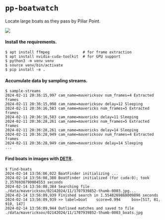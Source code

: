 # `pp-boatwatch` 

Locate large boats as they pass by Pillar Point. 

![](https://i.imgur.com/uSNPctj.jpeg)

#### Install the requirements.

```
$ apt install ffmpeg               # for frame extraction
$ apt install nvidia-cuda-toolkit  # for GPU support
$ python3 -m venv venv
$ source venv/bin/activate
$ pip install -e . 
```

#### Accumulate data by sampling streams. 

```
$ sample-streams 
2024-02-11 20:36:15,997 cam_name=mavericksov num_frames=4 Extracted frames
2024-02-11 20:36:15,998 cam_name=mavericksov delay=12 Sleeping
2024-02-11 20:36:16,583 cam_name=mavericks num_frames=5 Extracted frames
2024-02-11 20:36:16,583 cam_name=mavericks delay=11 Sleeping
2024-02-11 20:36:28,261 cam_name=mavericks num_frames=5 Extracted frames
2024-02-11 20:36:28,261 cam_name=mavericks delay=14 Sleeping
2024-02-11 20:36:28,949 cam_name=mavericksov num_frames=4 Extracted frames
2024-02-11 20:36:28,949 cam_name=mavericksov delay=14 Sleeping
...
```

#### Find boats in images with [DETR](https://huggingface.co/facebook/detr-resnet-50). 

```
$ find-boats 
2024-02-14 13:56:06,022 BoatFinder initializing ...
2024-02-14 13:56:08,380 BoatFinder initialized (for cuda:0); took 2.3576930790004553 seconds
2024-02-14 13:56:08,384 Searching file ./data/mavericksov/02142024/11/1707939852-thumb-0003.jpg...
2024-02-14 13:56:09,939 Finished search in 1.5548269860009896 seconds
2024-02-14 13:56:09,939 >> label=boat    score=0.994     box=[517, 81, 910, 147]
2024-02-14 13:56:09,944 Outlined matches and saved to file ./data/mavericksov/02142024/11/1707939852-thumb-0003_boats.jpg
```
